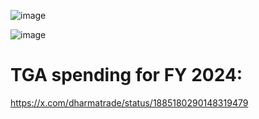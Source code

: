 
![image](https://github.com/user-attachments/assets/c398ae7e-7adb-41b3-9327-f6c03be005cd)

![image](https://github.com/user-attachments/assets/5b9fbe15-e8bf-4e31-afa3-051d81cfb168)

# TGA spending for FY 2024:

https://x.com/dharmatrade/status/1885180290148319479

